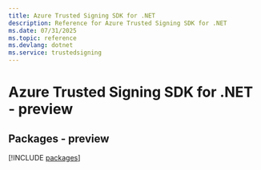 ```yaml
---
title: Azure Trusted Signing SDK for .NET
description: Reference for Azure Trusted Signing SDK for .NET
ms.date: 07/31/2025
ms.topic: reference
ms.devlang: dotnet
ms.service: trustedsigning
---
```

# Azure Trusted Signing SDK for .NET - preview
## Packages - preview
[!INCLUDE [packages](trusted-signing-index.md)]